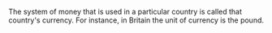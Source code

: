 The system of money that is used in a particular country is called that
country's currency. For instance, in Britain the unit of currency is the
pound.
